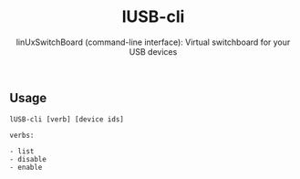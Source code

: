 <h1 align="center">lUSB-cli</h1>
<p align="center">linUxSwitchBoard (command-line interface): Virtual switchboard for your USB devices</p>
<br>
<h2>Usage</h2>

```shell
lUSB-cli [verb] [device ids]
```
```
verbs:

- list
- disable
- enable
```
